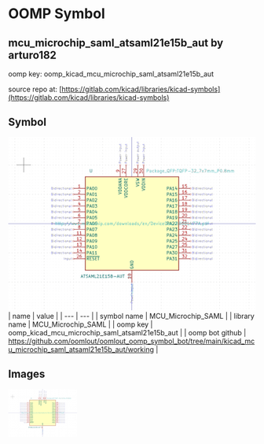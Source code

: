# OOMP Symbol  
## mcu_microchip_saml_atsaml21e15b_aut  by arturo182  
  
oomp key: oomp_kicad_mcu_microchip_saml_atsaml21e15b_aut  
  
source repo at: [https://gitlab.com/kicad/libraries/kicad-symbols](https://gitlab.com/kicad/libraries/kicad-symbols)  
## Symbol  
  
[![working.png](working_600.png)](working.png)  
| name | value | 
| --- | --- | 
| symbol name | MCU_Microchip_SAML | 
| library name | MCU_Microchip_SAML | 
| oomp key | oomp_kicad_mcu_microchip_saml_atsaml21e15b_aut | 
| oomp bot github | https://github.com/oomlout/oomlout_oomp_symbol_bot/tree/main/kicad_mcu_microchip_saml_atsaml21e15b_aut/working | 
## Images  
  
[![working.png](working_140.png)](working.png)  
